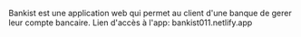 Bankist est une application web qui permet au client d'une banque de gerer leur compte bancaire.
   Lien d'accès à l'app:
                     bankist011.netlify.app
